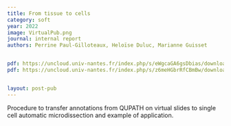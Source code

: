 ```yaml
---
title: From tissue to cells
category: soft
year: 2022
image: VirtualPub.png
journal: internal report
authors: Perrine Paul-Gilloteaux, Heloïse Duluc, Marianne Guisset


pdf: https://uncloud.univ-nantes.fr/index.php/s/eWgcaGA6gsDbias/download/2022-11-09%20-%20Transferer%20des%20Anntations%20QUPATH%20sur%20lame%20enti%C3%A8re%20sur%20le%20microdissecteur.pdf 
pdf: https://uncloud.univ-nantes.fr/index.php/s/z6meHGbrRfCBmBw/download/2022-11-04%20-%20Essai%20multimodal%20scanner%20de%20lames%20et%20microdissection%20au%204x.pdf


layout: post-pub
---
```

Procedure to transfer annotations from QUPATH on virtual slides to single cell automatic microdissection and example of application.